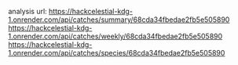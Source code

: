 analysis url: https://hackcelestial-kdg-1.onrender.com/api/catches/summary/68cda34fbedae2fb5e505890
              https://hackcelestial-kdg-1.onrender.com/api/catches/weekly/68cda34fbedae2fb5e505890
              https://hackcelestial-kdg-1.onrender.com/api/catches/species/68cda34fbedae2fb5e505890
